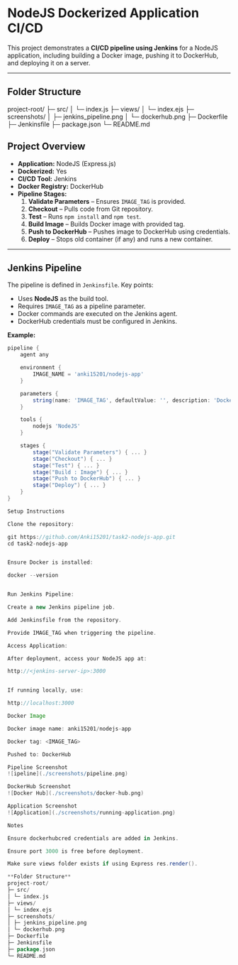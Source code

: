 # NodeJS Dockerized Application CI/CD

This project demonstrates a **CI/CD pipeline using Jenkins** for a NodeJS application, including building a Docker image, pushing it to DockerHub, and deploying it on a server.

---

## **Folder Structure**
project-root/
├─ src/
│ └─ index.js
├─ views/
│ └─ index.ejs
├─ screenshots/
│ ├─ jenkins_pipeline.png
│ └─ dockerhub.png
├─ Dockerfile
├─ Jenkinsfile
├─ package.json
└─ README.md

## **Project Overview**

- **Application:** NodeJS (Express.js)
- **Dockerized:** Yes
- **CI/CD Tool:** Jenkins
- **Docker Registry:** DockerHub
- **Pipeline Stages:**
  1. **Validate Parameters** – Ensures `IMAGE_TAG` is provided.
  2. **Checkout** – Pulls code from Git repository.
  3. **Test** – Runs `npm install` and `npm test`.
  4. **Build Image** – Builds Docker image with provided tag.
  5. **Push to DockerHub** – Pushes image to DockerHub using credentials.
  6. **Deploy** – Stops old container (if any) and runs a new container.

---

## **Jenkins Pipeline**

The pipeline is defined in `Jenkinsfile`. Key points:

- Uses **NodeJS** as the build tool.
- Requires `IMAGE_TAG` as a pipeline parameter.
- Docker commands are executed on the Jenkins agent.
- DockerHub credentials must be configured in Jenkins.

**Example:**
```groovy
pipeline {
    agent any

    environment {
        IMAGE_NAME = 'anki15201/nodejs-app'
    }

    parameters {
        string(name: 'IMAGE_TAG', defaultValue: '', description: 'Docker image tag')
    }

    tools {
        nodejs 'NodeJS'
    }

    stages {
        stage("Validate Parameters") { ... }
        stage("Checkout") { ... }
        stage("Test") { ... }
        stage("Build : Image") { ... }
        stage("Push to DockerHub") { ... }
        stage("Deploy") { ... }
    }
}

Setup Instructions

Clone the repository:

git https://github.com/Anki15201/task2-nodejs-app.git
cd task2-nodejs-app


Ensure Docker is installed:

docker --version


Run Jenkins Pipeline:

Create a new Jenkins pipeline job.

Add Jenkinsfile from the repository.

Provide IMAGE_TAG when triggering the pipeline.

Access Application:

After deployment, access your NodeJS app at:

http://<jenkins-server-ip>:3000


If running locally, use:

http://localhost:3000

Docker Image

Docker image name: anki15201/nodejs-app

Docker tag: <IMAGE_TAG>

Pushed to: DockerHub

Pipeline Screenshot
![ipeline](./screenshots/pipeline.png)

DockerHub Screenshot
![Docker Hub](./screenshots/docker-hub.png)

Application Screenshot
![Application](./screenshots/running-application.png)

Notes

Ensure dockerhubcred credentials are added in Jenkins.

Ensure port 3000 is free before deployment.

Make sure views folder exists if using Express res.render().

**Folder Structure**
project-root/
├─ src/
│ └─ index.js
├─ views/
│ └─ index.ejs
├─ screenshots/
│ ├─ jenkins_pipeline.png
│ └─ dockerhub.png
├─ Dockerfile
├─ Jenkinsfile
├─ package.json
└─ README.md

